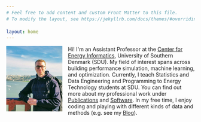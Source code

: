 ```yaml
---
# Feel free to add content and custom Front Matter to this file.
# To modify the layout, see https://jekyllrb.com/docs/themes/#overriding-theme-defaults

layout: home
---
```


<img style="float: left; margin-right: 15px; width: 150px" src="/gfx/ggbridge_photo.jpg">

Hi! I'm an Assistant Professor at the [Center for Energy Informatics](https://www.sdu.dk/en/Om_SDU/Institutter_centre/CentreForEnergyInformatics), University of Southern Denmark (SDU). My field of interest spans across building performance simulation, machine learning, and optimization. Currently, I teach Statistics and Data Engineering and Programming to Energy Technology students at SDU. You can find out more about my professional work under [Publications](/publications) and [Software](/software). In my free time, I enjoy coding and playing with different kinds of data and methods (e.g. see my [Blog](/blog)).